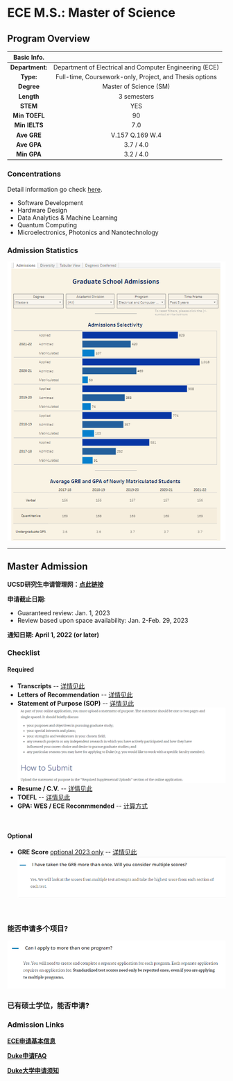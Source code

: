 # ECE M.S.: Master of Science

## Program Overview

|Basic Info.||
| :---: | :---: |
| **Department:** | Department of Electrical and Computer Engineering (ECE) |
| **Type:** | Full-time, Coursework-only, Project, and Thesis options |
| **Degree** | Master of Science (SM) |
| **Length** | 3 semesters |
| **STEM** | YES |
| **Min TOEFL** | 90 |
| **Min IELTS** | 7.0 |
| **Ave GRE** | V.157 Q.169 W.4 |
| **Ave GPA** | 3.7 / 4.0 |
| **Min GPA** | 3.2 / 4.0 |

### Concentrations
Detail information go check [here](https://ece.duke.edu/masters/degrees/ms).

- Software Development
- Hardware Design
- Data Analytics & Machine Learning
- Quantum Computing
- Microelectronics, Photonics and Nanotechnology

### Admission Statistics
![](./admission_stats.png)

---

## Master Admission

**UCSD研究生申请管理网：[点此链接](https://applygp.duke.edu/apply/?sr=78cd3932-4807-42f6-a982-840eb2b744cc)**

**申请截止日期:**

- Guaranteed review: Jan. 1, 2023
- Review based upon space availability: Jan. 2-Feb. 29, 2023

**通知日期: April 1, 2022 (or later)**

### Checklist
#### Required

- **Transcripts** -- [详情见此](https://gradschool.duke.edu/admissions/application-instructions/transcripts/)
- **Letters of Recommendation** -- [详情见此](https://gradschool.duke.edu/admissions/application-instructions/letters-recommendation/)
- **Statement of Purpose (SOP)** -- [详情见此](https://gradschool.duke.edu/admissions/application-instructions/statement-purpose/)
![](SOP.png)
- **Resume / C.V.** -- [详情见此](https://gradschool.duke.edu/admissions/application-instructions/resume-cv/)
- **TOEFL** -- [详情见此](https://gradschool.duke.edu/admissions/application-instructions/english-language-proficiency-test-scores/)
- **GPA: WES / ECE Reconmmended** -- [计算方式](https://gradschool.duke.edu/admissions/application-instructions/gpa/)
</br>

#### Optional
- **GRE Score**  <u>optional 2023 only</u> -- [详情见此](https://gradschool.duke.edu/admissions/application-instructions/gre-scores/)
![](./GRE.png)
</br>

### 能否申请多个项目? 
![](./multipleProgram.png)

### 已有硕士学位，能否申请? 

###  Admission Links
**[ECE申请基本信息](https://ece.duke.edu/masters/admissions)**

**[Duke申请FAQ](https://gradschool.duke.edu/admissions/admissions-faqs/)**

**[Duke大学申请须知](https://gradschool.duke.edu/admissions/application-instructions/)**